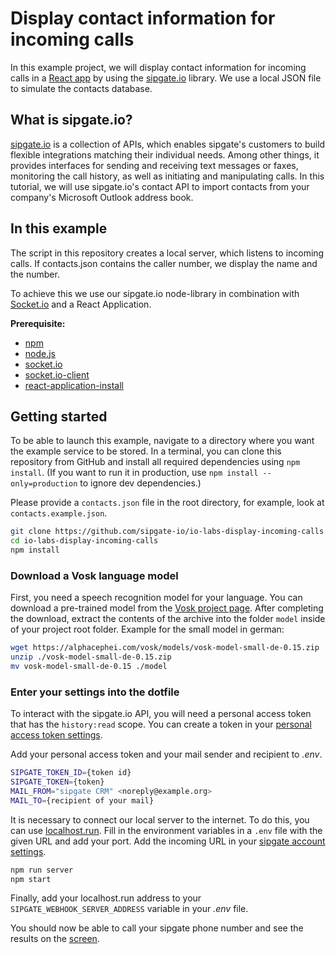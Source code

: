 # Display contact information for incoming calls

In this example project, we will display contact information for incoming calls in a [React app](https://reactjs.org/) by using the [sipgate.io](https://github.com/sipgate-io/sipgateio-node) library.
We use a local JSON file to simulate the contacts database.

## What is sipgate.io?

[sipgate.io](https://www.sipgate.io/) is a collection of APIs, which enables sipgate's customers to build flexible integrations matching their individual needs.
Among other things, it provides interfaces for sending and receiving text messages or faxes, monitoring the call history, as well as initiating and manipulating calls.
In this tutorial, we will use sipgate.io's contact API to import contacts from your company's Microsoft Outlook address book.

## In this example

The script in this repository creates a local server, which listens to incoming calls.
If contacts.json contains the caller number, we display the name and the number.

To achieve this we use our sipgate.io node-library in combination with [Socket.io](https://socket.io/) and a React Application.

**Prerequisite:**

-   [npm](https://www.npmjs.com/)
-   [node.js](https://nodejs.org/en/)
-   [socket.io](https://www.npmjs.com/package/socket.io)
-   [socket.io-client](https://www.npmjs.com/package/socket.io-client)
-   [react-application-install](https://reactjs.org/docs/create-a-new-react-app.html)

## Getting started

To be able to launch this example, navigate to a directory where you want the example service to be stored. In a terminal, you can clone this repository from GitHub and install all required dependencies using `npm install`. (If you want to run it in production, use `npm install --only=production` to ignore dev dependencies.)

Please provide a `contacts.json` file in the root directory, for example, look at `contacts.example.json`.

```bash
git clone https://github.com/sipgate-io/io-labs-display-incoming-calls
cd io-labs-display-incoming-calls
npm install
```

### Download a Vosk language model
First, you need a speech recognition model for your language. You can download a pre-trained model from the [Vosk project page](https://alphacephei.com/vosk/models).
After completing the download, extract the contents of the archive into the folder `model` inside of your project root folder. Example for the small model in german:

```bash
wget https://alphacephei.com/vosk/models/vosk-model-small-de-0.15.zip
unzip ./vosk-model-small-de-0.15.zip
mv vosk-model-small-de-0.15 ./model
```

### Enter your settings into the dotfile

To interact with the sipgate.io API, you will need a personal access token that has the `history:read` scope. You can create a token in your [personal access token settings](https://app.sipgate.com/personal-access-token).

Add your personal access token and your mail sender and recipient to *.env*.

```bash
SIPGATE_TOKEN_ID={token id}
SIPGATE_TOKEN={token}
MAIL_FROM="sipgate CRM" <noreply@example.org>
MAIL_TO={recipient of your mail}
```

It is necessary to connect our local server to the internet.
To do this, you can use [localhost.run](https://localhost.run/).
Fill in the environment variables in a `.env` file with the given URL and add your port.
Add the incoming URL in your [sipgate account settings](https://console.sipgate.com/webhooks/urls).

```bash
npm run server
npm start
```

Finally, add your localhost.run address to your `SIPGATE_WEBHOOK_SERVER_ADDRESS` variable in your *.env* file.

You should now be able to call your sipgate phone number and see the results on the [screen](https://localhost:3000).
